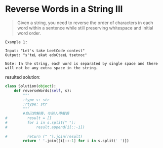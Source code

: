 # Reverse Words in a String III
>Given a string, you need to reverse the order of characters in each word within a sentence while still preserving whitespace and initial word order.

```
Example 1:

Input: "Let's take LeetCode contest"
Output: "s'teL ekat edoCteeL tsetnoc"

Note: In the string, each word is separated by single space and there will not be any extra space in the string.
```
resulted solution:
```python
class Solution(object):
    def reverseWords(self, s):
        """
        :type s: str
        :rtype: str
        """
        #自己的解答，与别人得解答
#         result = []
#         for i in s.split(" "):
#             result.append(i[::-1])
            
#         return (" ").join(result)
        return ' '.join([i[::-1] for i in s.split(' ')])
```